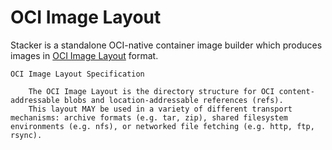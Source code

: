 # OCI Image Layout

Stacker is a standalone OCI-native container image builder which produces
images in [OCI Image Layout](https://github.com/opencontainers/image-spec/blob/main/image-layout.md)
format.

    OCI Image Layout Specification

        The OCI Image Layout is the directory structure for OCI content-addressable blobs and location-addressable references (refs).
        This layout MAY be used in a variety of different transport mechanisms: archive formats (e.g. tar, zip), shared filesystem environments (e.g. nfs), or networked file fetching (e.g. http, ftp, rsync).
